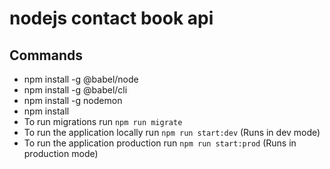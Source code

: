 # nodejs contact book api

## Commands 

* npm install -g @babel/node
* npm install -g @babel/cli
* npm install -g nodemon
* npm install
* To run migrations run `npm run migrate`
* To run the application locally run `npm run start:dev` (Runs in dev mode)
* To run the application production run `npm run start:prod` (Runs in production mode)
